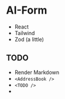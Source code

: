 # AI-Form

- React
- Tailwind
- Zod (a little)

## TODO

- Render Markdown
- `<AddressBook />`
- `<TODO />`
-

